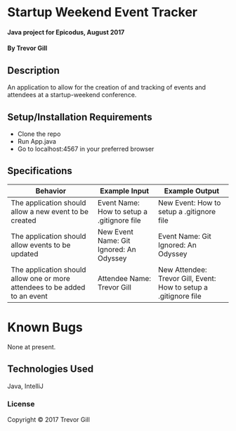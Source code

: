 # Startup Weekend Event Tracker

#### Java project for Epicodus, August 2017

#### By Trevor Gill

## Description

An application to allow for the creation of and tracking of events and attendees at a startup-weekend conference.

## Setup/Installation Requirements

* Clone the repo
* Run App.java
* Go to localhost:4567 in your preferred browser

## Specifications

| Behavior      | Example Input      | Example Output       |
| ------------- | ------------- | ------------- |
| The application should allow a new event to be created | Event Name: How to setup a .gitignore file | New Event: How to setup a .gitignore file |
| The application should allow events to be updated | New Event Name: Git Ignored: An Odyssey | Event Name: Git Ignored: An Odyssey |
| The application should allow one or more attendees to be added to an event | Attendee Name: Trevor Gill | New Attendee: Trevor Gill, Event: How to setup a .gitignore file |

# Known Bugs

None at present.

## Technologies Used

Java, IntelliJ

### License

Copyright &copy; 2017 Trevor Gill
